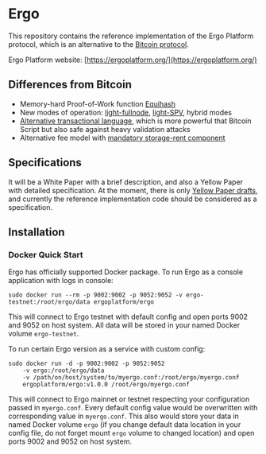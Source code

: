# Ergo 

This repository contains the reference implementation of the 
Ergo Platform protocol, which is an alternative to 
the [Bitcoin protocol](https://bitcoin.org/bitcoin.pdf).

Ergo Platform website: [https://ergoplatform.org/](https://ergoplatform.org/)

## Differences from Bitcoin

* Memory-hard Proof-of-Work function [Equihash](https://www.cryptolux.org/index.php/Equihash) 
* New modes of operation: [light-fullnode](https://eprint.iacr.org/2016/994), 
[light-SPV](http://fc16.ifca.ai/bitcoin/papers/KLS16.pdf), hybrid modes
* [Alternative transactional language](https://github.com/ScorexFoundation/sigmastate-interpreter), which is more powerful that Bitcoin Script but also safe against 
heavy validation attacks
* Alternative fee model with [mandatory storage-rent component](https://eprint.iacr.org/2017/644.pdf)   
  
## Specifications

It will be a White Paper with a brief description, and also a Yellow Paper with detailed specification.
At the moment, there is only [Yellow Paper drafts](https://github.com/ergoplatform/ergo/tree/master/papers/yellow/main.pdf), 
and currently the reference implementation code should be considered as a specification.

## Installation

### Docker Quick Start

Ergo has officially supported Docker package. To run Ergo as a console application with logs in console:

    sudo docker run --rm -p 9002:9002 -p 9052:9052 -v ergo-testnet:/root/ergo/data ergoplatform/ergo
    
This will connect to Ergo testnet with default config and open ports 9002 and 9052 on host system. All data will be stored in your named Docker volume `ergo-testnet`.

To run certain Ergo version as a service with custom config:

    sudo docker run -d -p 9002:9002 -p 9052:9052
		-v ergo:/root/ergo/data
		-v /path/on/host/system/to/myergo.conf:/root/ergo/myergo.conf
		ergoplatform/ergo:v1.0.0 /root/ergo/myergo.conf

This will connect to Ergo mainnet or testnet respecting your configuration passed in `myergo.conf`. Every default config value would be overwritten with corresponding value in `myergo.conf`. This also would store your data in named Docker volume `ergo` (if you change default data location in your config file, do not forget mount `ergo` volume to changed location) and open ports 9002 and 9052 on host system.
